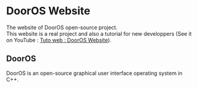 # DoorOS Website
The website of DoorOS open-source project.  
This website is a real project and also a tutorial for new developpers (See it on YouTube : [Tuto web : DoorOS Website](https://youtube.com/playlist?list=PLIyFgHepRE8wde0GDWISOf8rhOaDrC6EY)).

## DoorOS
DoorOS is an open-source graphical user interface operating system in C++.
